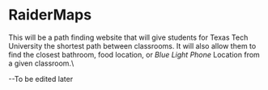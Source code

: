 ﻿# RaiderMaps
  This will be a path finding website that will give students for Texas Tech University the shortest path between classrooms. It will also allow them to find the closest bathroom, food location, or *Blue Light Phone* Location from a given classroom.\
  
--To be edited later 
